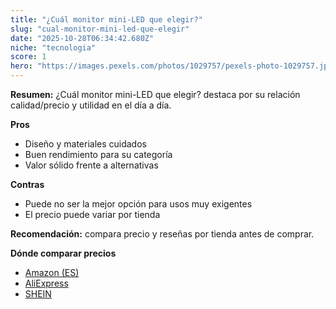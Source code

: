 ```yaml
---
title: "¿Cuál monitor mini-LED que elegir?"
slug: "cual-monitor-mini-led-que-elegir"
date: "2025-10-28T06:34:42.680Z"
niche: "tecnologia"
score: 1
hero: "https://images.pexels.com/photos/1029757/pexels-photo-1029757.jpeg?auto=compress&cs=tinysrgb&fit=crop&h=627&w=1200&auto=compress&cs=tinysrgb&w=1200&h=675&fit=crop"
---
```


**Resumen:** ¿Cuál monitor mini-LED que elegir? destaca por su relación calidad/precio y utilidad en el día a día.

**Pros**
- Diseño y materiales cuidados
- Buen rendimiento para su categoría
- Valor sólido frente a alternativas

**Contras**
- Puede no ser la mejor opción para usos muy exigentes
- El precio puede variar por tienda

**Recomendación:** compara precio y reseñas por tienda antes de comprar.

**Dónde comparar precios**
- [Amazon (ES)](https://www.amazon.es/s?k=%C2%BFCu%C3%A1l%20monitor%20mini-LED%20que%20elegir%3F&tag=teknovashop25-21)
- [AliExpress](https://www.aliexpress.com/wholesale?SearchText=%C2%BFCu%C3%A1l%20monitor%20mini-LED%20que%20elegir%3F)
- [SHEIN](https://www.shein.com/pdsearch/%C2%BFCu%C3%A1l%20monitor%20mini-LED%20que%20elegir%3F)